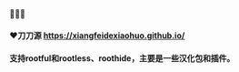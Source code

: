 #### 🚗🚗🚗

#### ❤️刀刀源 https://xiangfeidexiaohuo.github.io/

#### 支持rootful和rootless、roothide，主要是一些汉化包和插件。

